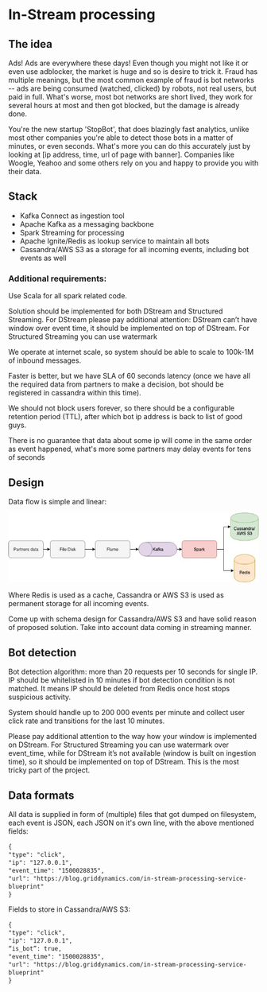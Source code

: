 # In-Stream processing

## The idea

Ads! Ads are everywhere these days! Even though you might not like it or even use adblocker, the market is huge and so is desire to trick it. Fraud has multiple meanings, but the most common example of fraud is bot networks -- ads are being consumed (watched, clicked) by robots, not real users, but paid in full. What's worse, most bot networks are short lived, they work for several hours at most and then got blocked, but the damage is already done.

You're the new startup 'StopBot', that does blazingly fast analytics, unlike most other companies you're able to detect those bots in a matter of minutes, or even seconds. What's more you can do this accurately just by looking at [ip address, time, url of page with banner]. Companies like Woogle, Yeahoo and some others rely on you and happy to provide you with their data.

## Stack

* Kafka Connect as ingestion tool
* Apache Kafka as a messaging backbone
* Spark Streaming for processing
* Apache Ignite/Redis as lookup service to maintain all bots
* Cassandra/AWS S3 as a storage for all incoming events, including bot events as well

### Additional requirements:

Use Scala for all spark related code.

Solution should be implemented for both DStream and Structured Streaming. For DStream please pay additional attention: DStream can’t have window over event time, it should be implemented on top of DStream. For Structured Streaming you can use watermark

We operate at internet scale, so system should be able to scale to 100k-1M of inbound messages.

Faster is better, but we have SLA of 60 seconds latency (once we have all the required data from partners to make a decision, bot should be registered in cassandra within this time).

We should not block users forever, so there should be a configurable retention period (TTL), after which bot ip address is back to list of good guys.

There is no guarantee that data about some ip will come in the same order as event happened, what's more some partners may delay events for tens of seconds
 
## Design

Data flow is simple and linear:

![Design diagram](diagram.jpg "Design diagram")

Where Redis is used as a cache, Cassandra or AWS S3 is used as permanent storage for all incoming events.

Come up with schema design for Cassandra/AWS S3 and have solid reason of proposed solution. Take into account data coming in streaming manner.

## Bot detection

Bot detection algorithm: more than 20 requests per 10 seconds for single IP. IP should be whitelisted in 10 minutes if bot detection condition is not matched. It means IP should be deleted from Redis once host stops suspicious activity.

System should handle up to 200 000 events per minute and collect user click rate and transitions for the last 10 minutes.

Please pay additional attention to the way how your window is implemented on DStream. For Structured Streaming you can use watermark over event_time, while for DStream it’s not available (window is built on ingestion time), so it should be implemented on top of DStream. This is the most tricky part of the project.

## Data formats

All data is supplied in form of (multiple) files that got dumped on filesystem, each event is JSON, each JSON on it's own line, with the above mentioned fields:

```
{
"type": "click",
"ip": "127.0.0.1",
"event_time": "1500028835",
"url": "https://blog.griddynamics.com/in-stream-processing-service-blueprint"
}
```

Fields to store in Cassandra/AWS S3:

```
{
"type": "click",
"ip": "127.0.0.1",
“is_bot”: true,
"event_time": "1500028835",
"url": "https://blog.griddynamics.com/in-stream-processing-service-blueprint"
}
```
